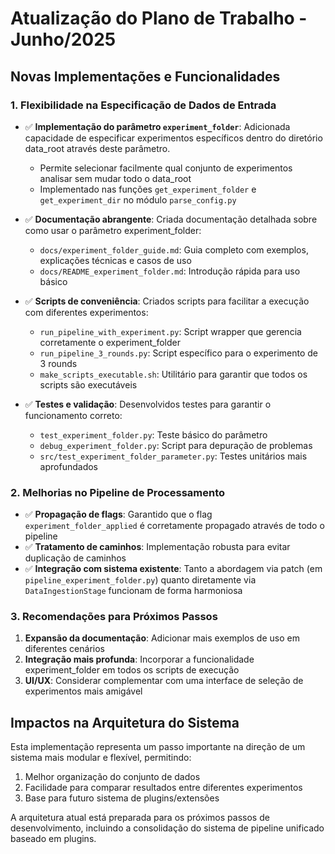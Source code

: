 # Atualização do Plano de Trabalho - Junho/2025

## Novas Implementações e Funcionalidades

### 1. Flexibilidade na Especificação de Dados de Entrada

- ✅ **Implementação do parâmetro `experiment_folder`**: Adicionada capacidade de especificar experimentos específicos dentro do diretório data_root através deste parâmetro.
  - Permite selecionar facilmente qual conjunto de experimentos analisar sem mudar todo o data_root
  - Implementado nas funções `get_experiment_folder` e `get_experiment_dir` no módulo `parse_config.py`

- ✅ **Documentação abrangente**: Criada documentação detalhada sobre como usar o parâmetro experiment_folder:
  - `docs/experiment_folder_guide.md`: Guia completo com exemplos, explicações técnicas e casos de uso
  - `docs/README_experiment_folder.md`: Introdução rápida para uso básico

- ✅ **Scripts de conveniência**: Criados scripts para facilitar a execução com diferentes experimentos:
  - `run_pipeline_with_experiment.py`: Script wrapper que gerencia corretamente o experiment_folder
  - `run_pipeline_3_rounds.py`: Script específico para o experimento de 3 rounds
  - `make_scripts_executable.sh`: Utilitário para garantir que todos os scripts são executáveis

- ✅ **Testes e validação**: Desenvolvidos testes para garantir o funcionamento correto:
  - `test_experiment_folder.py`: Teste básico do parâmetro
  - `debug_experiment_folder.py`: Script para depuração de problemas
  - `src/test_experiment_folder_parameter.py`: Testes unitários mais aprofundados

### 2. Melhorias no Pipeline de Processamento

- ✅ **Propagação de flags**: Garantido que o flag `experiment_folder_applied` é corretamente propagado através de todo o pipeline
- ✅ **Tratamento de caminhos**: Implementação robusta para evitar duplicação de caminhos
- ✅ **Integração com sistema existente**: Tanto a abordagem via patch (em `pipeline_experiment_folder.py`) quanto diretamente via `DataIngestionStage` funcionam de forma harmoniosa

### 3. Recomendações para Próximos Passos

1. **Expansão da documentação**: Adicionar mais exemplos de uso em diferentes cenários
2. **Integração mais profunda**: Incorporar a funcionalidade experiment_folder em todos os scripts de execução
3. **UI/UX**: Considerar complementar com uma interface de seleção de experimentos mais amigável

## Impactos na Arquitetura do Sistema

Esta implementação representa um passo importante na direção de um sistema mais modular e flexível, permitindo:

1. Melhor organização do conjunto de dados
2. Facilidade para comparar resultados entre diferentes experimentos
3. Base para futuro sistema de plugins/extensões

A arquitetura atual está preparada para os próximos passos de desenvolvimento, incluindo a consolidação do sistema de pipeline unificado baseado em plugins.
